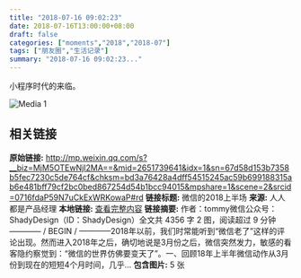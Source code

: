 ```yaml
---
title: "2018-07-16 09:02:23"
date: 2018-07-16T13:00:00+08:00
draft: false
categories: ["moments","2018","2018-07"]
tags: ["朋友圈","生活记录"]
summary: "2018-07-16 09:02:23..."
---
```


小程序时代的来临。

![Media 1](/Moments/photos/2018-07-16/201807160902230.jpg)

## 相关链接

**原始链接:** http://mp.weixin.qq.com/s?__biz=MjM5OTEwNjI2MA==&mid=2651739641&idx=1&sn=67d58d153b7358b5fec7230c5de764cf&chksm=bd3a76428a4dff54515245ac59b699188315ab6e481bff79cf2bc0bed867254d54b1bcc94015&mpshare=1&scene=2&srcid=0716fdaP59N7uCkExWRKowaP#rd
**链接标题:** 微信的2018上半场
**来源:** 人人都是产品经理
**本地链接:** [查看完整内容](/link_content/2018/07/2018-07-16-3/link_content/)
**链接摘要:** 作者：tommy微信公众号：ShadyDesign（ID：ShadyDesign）全文共 4356 字 2 图，阅读超过 9 分钟———— / BEGIN / ————2018年以前，我们时常能听到“微信老了”这样的评论出现。然而进入2018年之后，确切地说是3月份之后，微信突然发力，敏感的看客隐约察觉到：“微信的世界仿佛要变天了”。一、回顾18年上半年微信动作从3月份到现在的短短4个月时间，几乎...
**包含图片:** 5 张

